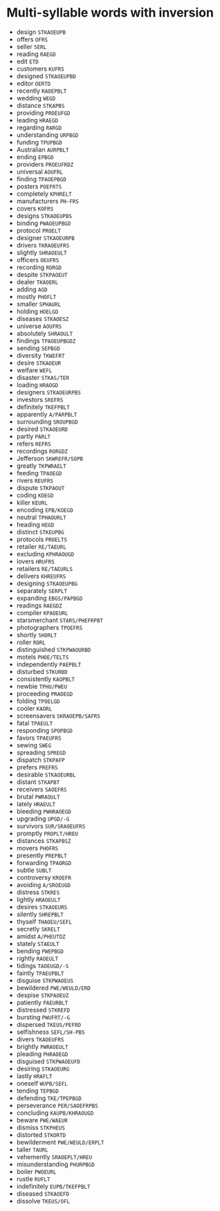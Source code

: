 # Multi-syllable words with inversion

* design `STKAOEUPB`
* offers `OFRS`
* seller `SERL`
* reading `RAEGD`
* edit `ETD`
* customers `KUFRS`
* designed `STKAOEUPBD`
* editor `OERTD`
* recently `RAOEPBLT`
* wedding `WEGD`
* distance `STKAPBS`
* providing `PROEUFGD`
* leading `HRAEGD`
* regarding `RARGD`
* understanding `URPBGD`
* funding `TPUPBGD`
* Australian `AURPBLT`
* ending `EPBGD`
* providers `PROEUFRDZ`
* universal `AOUFRL`
* finding `TPAOEPBGD`
* posters `POEFRTS`
* completely `KPHRELT`
* manufacturers `PH-FRS`
* covers `KOFRS`
* designs `STKAOEUPBS`
* binding `PWAOEUPBGD`
* protocol `PROELT`
* designer `STKAOEURPB`
* drivers `TKRAOEUFRS`
* slightly `SHRAOEULT`
* officers `OEUFRS`
* recording `RORGD`
* despite `STKPAOEUT`
* dealer `TKAOERL`
* adding `AGD`
* mostly `PHOFLT`
* smaller `SPHAURL`
* holding `HOELGD`
* diseases `STKAOESZ`
* universe `AOUFRS`
* absolutely `SHRAOULT`
* findings `TPAOEUPBGDZ`
* sending `SEPBGD`
* diversity `TKWEFRT`
* desire `STKAOEUR`
* welfare `WEFL`
* disaster `STKAS/TER`
* loading `HRAOGD`
* designers `STKAOEURPBS`
* investors `SREFRS`
* definitely `TKEFPBLT`
* apparently `A/PARPBLT`
* surrounding `SROUPBGD`
* desired `STKAOEURD`
* partly `PARLT`
* refers `REFRS`
* recordings `RORGDZ`
* Jefferson `SKWREFR/SOPB`
* greatly `TKPWRAELT`
* feeding `TPAOEGD`
* rivers `REUFRS`
* dispute `STKPAOUT`
* coding `KOEGD`
* killer `KEURL`
* encoding `EPB/KOEGD`
* neutral `TPHAOURLT`
* heading `HEGD`
* distinct `STKEUPBG`
* protocols `PROELTS`
* retailer `RE/TAEURL`
* excluding `KPHRAOUGD`
* lovers `HRUFRS`
* retailers `RE/TAEURLS`
* delivers `KHREUFRS`
* designing `STKAOEUPBG`
* separately `SERPLT`
* expanding `EBGS/PAPBGD`
* readings `RAEGDZ`
* compiler `KPAOEURL`
* starsmerchant `STARS/PHEFRPBT`
* photographers `TPOEFRS`
* shortly `SHORLT`
* roller `RORL`
* distinguished `STKPWAOURBD`
* motels `PHOE/TELTS`
* independently `PAEPBLT`
* disturbed `STKURBD`
* consistently `KAOPBLT`
* newbie `TPHU/PWEU`
* proceeding `PRAOEGD`
* folding `TPOELGD`
* cooler `KAORL`
* screensavers `SKRAOEPB/SAFRS`
* fatal `TPAEULT`
* responding `SPOPBGD`
* favors `TPAEUFRS`
* sewing `SWEG`
* spreading `SPREGD`
* dispatch `STKPAFP`
* prefers `PREFRS`
* desirable `STKAOEURBL`
* distant `STKAPBT`
* receivers `SAOEFRS`
* brutal `PWRAOULT`
* lately `HRAEULT`
* bleeding `PWHRAOEGD`
* upgrading `UPGD/-G`
* survivors `SUR/SRAOEUFRS`
* promptly `PROPLT/HREU`
* distances `STKAPBSZ`
* movers `PHOFRS`
* presently `PREPBLT`
* forwarding `TPAORGD`
* subtle `SUBLT`
* controversy `KROEFR`
* avoiding `A/SROEUGD`
* distress `STKRES`
* lightly `HRAOEULT`
* desires `STKAOEURS`
* silently `SHREPBLT`
* thyself `THAOEU/SEFL`
* secretly `SKRELT`
* amidst `A/PHEUTDZ`
* stately `STAEULT`
* bending `PWEPBGD`
* rightly `RAOEULT`
* tidings `TAOEUGD/-S`
* faintly `TPAEUPBLT`
* disguise `STKPWAOEUS`
* bewildered `PWE/WEULD/ERD`
* despise `STKPAOEUZ`
* patiently `PAEURBLT`
* distressed `STKREFD`
* bursting `PWUFRT/-G`
* dispersed `TKEUS/PEFRD`
* selfishness `SEFL/SH-PBS`
* divers `TKAOEUFRS`
* brightly `PWRAOEULT`
* pleading `PHRAOEGD`
* disguised `STKPWAOEUFD`
* desiring `STKAOEURG`
* lastly `HRAFLT`
* oneself `WUPB/SEFL`
* tending `TEPBGD`
* defending `TKE/TPEPBGD`
* perseverance `PER/SAOEFRPBS`
* concluding `KAUPB/KHRAOUGD`
* beware `PWE/WAEUR`
* dismiss `STKPHEUS`
* distorted `STKORTD`
* bewilderment `PWE/WEULD/ERPLT`
* taller `TAURL`
* vehemently `SRAOEPLT/HREU`
* misunderstanding `PHURPBGD`
* boiler `PWOEURL`
* rustle `RUFLT`
* indefinitely `EUPB/TKEFPBLT`
* diseased `STKAOEFD`
* dissolve `TKEUS/OFL`
